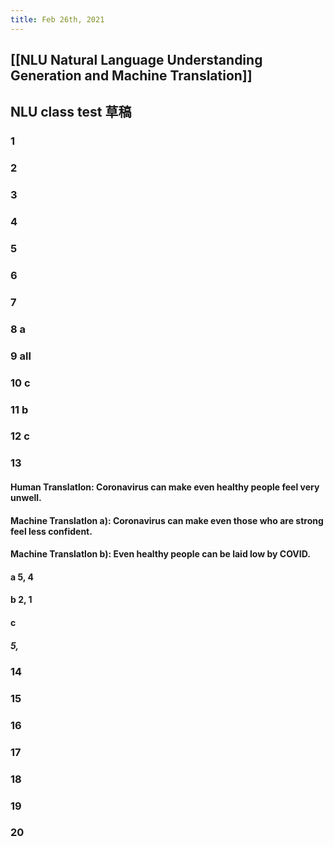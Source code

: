 ```yaml
---
title: Feb 26th, 2021
---
```


## [[NLU Natural Language Understanding Generation and Machine Translation]]
## NLU class test 草稿
### 1
### 2
### 3
### 4
### 5
### 6
### 7
### 8 a
### 9 all
### 10 c
### 11 b
### 12 c
### 13
#### Human Translatlon: Coronavirus can make even healthy people feel very unwell.
#### Machine Translatlon a): Coronavirus can make even those who are strong feel less confident.
#### Machine Translatlon b): Even healthy people can be laid low by COVID.
#### a 5, 4
#### b 2, 1
#### c
##### 5,
### 14
### 15
### 16
### 17
### 18
### 19
### 20
